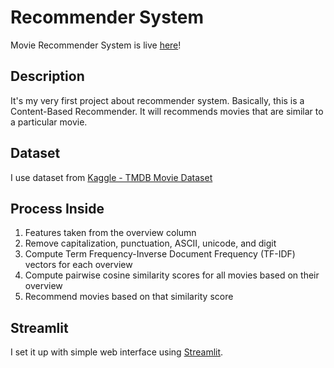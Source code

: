 # Recommender System
Movie Recommender System is live [here](https://tmdb-movie-recommendations.herokuapp.com/)!

## Description
It's my very first project about recommender system. Basically, this is a Content-Based Recommender. It will recommends movies that are similar to a particular movie.

## Dataset
I use dataset from [Kaggle - TMDB Movie Dataset](https://www.kaggle.com/tmdb/tmdb-movie-metadata)

## Process Inside
1. Features taken from the overview column
2. Remove capitalization, punctuation, ASCII, unicode, and digit
3. Compute Term Frequency-Inverse Document Frequency (TF-IDF) vectors for each overview
4. Compute pairwise cosine similarity scores for all movies based on their overview
5. Recommend movies based on that similarity score

## Streamlit
I set it up with simple web interface using [Streamlit](https://www.streamlit.io/).
